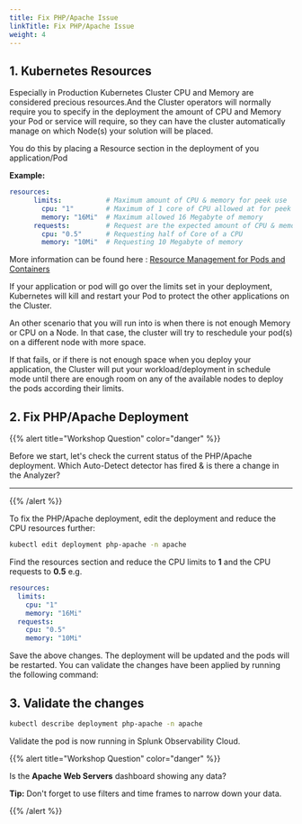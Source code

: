 ```yaml
---
title: Fix PHP/Apache Issue
linkTitle: Fix PHP/Apache Issue
weight: 4
---
```

## 1. Kubernetes Resources

Especially in Production Kubernetes Cluster CPU and Memory are considered precious resources.And  the Cluster operators will normally require you to specify in the deployment the amount of CPU and Memory your Pod or service will require, so they can have the cluster automatically manage on which Node(s) your solution will be placed.

You do this by placing a  Resource section in the deployment of you application/Pod

**Example:**

``` yaml
resources:
      limits:           # Maximum amount of CPU & memory for peek use
        cpu: "1"        # Maximum of 1 core of CPU allowed at for peek use
        memory: "16Mi"  # Maximum allowed 16 Megabyte of memory
      requests:         # Request are the expected amount of CPU & memory for normal use
        cpu: "0.5"      # Requesting half of Core of a CPU
        memory: "10Mi"  # Requesting 10 Megabyte of memory
```

More information can be found here : [Resource Management for Pods and Containers](https://kubernetes.io/docs/concepts/configuration/manage-resources-containers/)

If your application or pod will go over the limits set in your deployment, Kubernetes will kill and restart your Pod to protect the other applications on the Cluster.

An other scenario that you will run into is when there is not enough Memory or CPU on a Node. In that case, the cluster will try to reschedule your pod(s) on a different node with more space.

If that fails, or if there is not enough space when you deploy your application, the Cluster will put your workload/deployment in schedule mode until there are enough room on any of the available nodes to deploy the pods according their limits.

## 2. Fix PHP/Apache Deployment

{{% alert title="Workshop Question" color="danger" %}}

Before we start, let's check the current status of the PHP/Apache deployment. Which Auto-Detect detector has fired & is there a change in the Analyzer?

---

{{% /alert %}}

To fix the PHP/Apache deployment, edit the deployment and reduce the CPU resources further:

```bash
kubectl edit deployment php-apache -n apache
```

Find the resources section and reduce the CPU limits to **1** and the CPU requests to **0.5** e.g.

``` yaml
resources:
  limits:
    cpu: "1"
    memory: "16Mi"
  requests:
    cpu: "0.5"
    memory: "10Mi"
```

Save the above changes. The deployment will be updated and the pods will be restarted. You can validate the changes have been applied by running the following command:

## 3. Validate the changes

``` bash
kubectl describe deployment php-apache -n apache
```

Validate the pod is now running in Splunk Observability Cloud.

{{% alert title="Workshop Question" color="danger" %}}

Is the **Apache Web Servers** dashboard showing any data?

**Tip:** Don't forget to use filters and time frames to narrow down your data.

{{% /alert %}}
